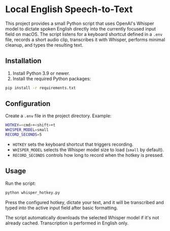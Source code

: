 # Local English Speech-to-Text

This project provides a small Python script that uses OpenAI's Whisper model
to dictate spoken English directly into the currently focused input field on
macOS. The script listens for a keyboard shortcut defined in a `.env` file,
records a short audio clip, transcribes it with Whisper, performs minimal
cleanup, and types the resulting text.

## Installation

1. Install Python 3.9 or newer.
2. Install the required Python packages:

```bash
pip install -r requirements.txt
```

## Configuration

Create a `.env` file in the project directory. Example:

```bash
HOTKEY=<cmd>+<shift>+t
WHISPER_MODEL=small
RECORD_SECONDS=5
```

- `HOTKEY` sets the keyboard shortcut that triggers recording.
- `WHISPER_MODEL` selects the Whisper model size to load (`small` by default).
- `RECORD_SECONDS` controls how long to record when the hotkey is pressed.

## Usage

Run the script:

```bash
python whisper_hotkey.py
```

Press the configured hotkey, dictate your text, and it will be transcribed
and typed into the active input field after basic formatting.

The script automatically downloads the selected Whisper model if it's not
already cached. Transcription is performed in English only.
